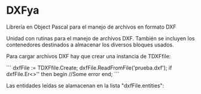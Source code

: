 # DXFya
Librería en Object Pascal para el manejo de archivos en formato DXF

Unidad con rutinas para el manejo de archivos DXF.
También se incluyen los contenedores destinados a almacenar los diversos bloques usados.

Para cargar archivos DXF hay que crear una instancia de TDXFfile:

´´´
  dxfFile := TDXFfile.Create;
  dxfFile.ReadFromFile('prueba.dxf');
  if dxfFile.Er<>'' then begin
    //Some error
  end;
´´´

Las entidades leídas se alamacenan en la lista "dxfFile.entities":


